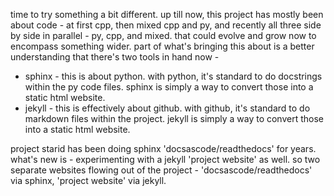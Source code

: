 time to try something a bit different. up till now, this project has mostly been about code - at first cpp, then mixed cpp and py, and recently all three side by side in parallel - py, cpp, and mixed. that could evolve and grow now to encompass something wider. part of what's bringing this about is a better understanding that there's two tools in hand now -

- sphinx - this is about python. with python, it's standard to do docstrings within the py code files. sphinx is simply a way to convert those into a static html website.
- jekyll - this is effectively about github. with github, it's standard to do markdown files within the project. jekyll is simply a way to convert those into a static html website.

project starid has been doing sphinx 'docsascode/readthedocs' for years. what's new is - experimenting with a jekyll 'project website' as well. so two separate websites flowing out of the project - 'docsascode/readthedocs' via sphinx, 'project website' via jekyll.